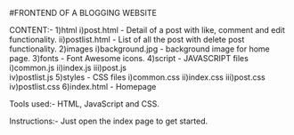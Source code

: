#FRONTEND OF A BLOGGING WEBSITE

CONTENT:-
1)html
    i)post.html - Detail of a post with like, comment and edit functionality.
    ii)postlist.html - List of all the post with delete post functionality.
2)images
    i)background.jpg - background image for home page.
3)fonts - Font Awesome icons.
4)script - JAVASCRIPT files
    i)common.js
    ii)index.js
    iii)post.js    
    iv)postlist.js
5)styles - CSS files
    i)common.css
    ii)index.css
    iii)post.css
    iv)postlist.css
6)index.html - Homepage

Tools used:-
    HTML, JavaScript and CSS.

 Instructions:-
    Just open the index page to get started.   